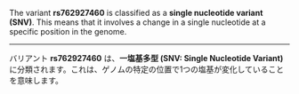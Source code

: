 The variant **rs762927460** is classified as a **single nucleotide variant (SNV)**. This means that it involves a change in a single nucleotide at a specific position in the genome.

---

バリアント **rs762927460** は、**一塩基多型 (SNV: Single Nucleotide Variant)** に分類されます。これは、ゲノムの特定の位置で1つの塩基が変化していることを意味します。